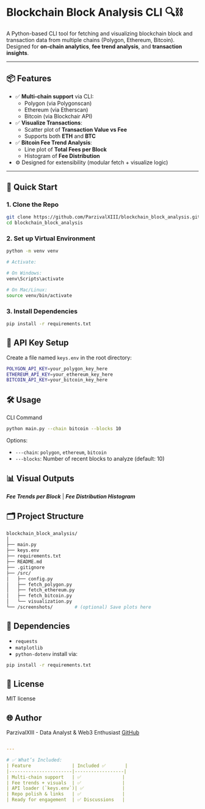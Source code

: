 # Blockchain Block Analysis CLI 🔍⛓️

A Python-based CLI tool for fetching and visualizing blockchain block and transaction data from multiple chains (Polygon, Ethereum, Bitcoin). Designed for **on-chain analytics**, **fee trend analysis**, and **transaction insights**.

---

## 📦 Features
- ✅ **Multi-chain support** via CLI:
  - Polygon (via Polygonscan)
  - Ethereum (via Etherscan)
  - Bitcoin (via Blockchair API)
- ✅ **Visualize Transactions**:
  - Scatter plot of **Transaction Value vs Fee**
  - Supports both **ETH** and **BTC**
- ✅ **Bitcoin Fee Trend Analysis**:
  - Line plot of **Total Fees per Block**
  - Histogram of **Fee Distribution**
- ⚙️ Designed for extensibility (modular fetch + visualize logic)

---

## 🚀 Quick Start

### 1. Clone the Repo
```bash
git clone https://github.com/ParzivalXIII/blockchain_block_analysis.git
cd blockchain_block_analysis
```

### 2. Set up Virtual Environment
```bash
python -m venv venv

# Activate:

# On Windows:
venv\Scripts\activate

# On Mac/Linux:
source venv/bin/activate
```

### 3. Install Dependencies
```bash
pip install -r requirements.txt
```

## 🔑 API Key Setup
Create a file named ```keys.env``` in the root directory:
```bash
POLYGON_API_KEY=your_polygon_key_here
ETHEREUM_API_KEY=your_ethereum_key_here
BITCOIN_API_KEY=your_bitcoin_key_here
```

## 🛠️ Usage
CLI Command
```bash
python main.py --chain bitcoin --blocks 10
```
Options:
* ```---chain```: ```polygon```, ```ethereum```, ```bitcoin```
* ```---blocks```: Number of recent blocks to analyze (default: 10)

## 📊 Visual Outputs
***Fee Trends per Block***	    |    ***Fee Distribution Histogram***

## 🗂️ Project Structure
```bash
blockchain_block_analysis/
│
├── main.py
├── keys.env             
├── requirements.txt
├── README.md
├── .gitignore
├── /src/
│   ├── config.py
│   ├── fetch_polygon.py
│   ├── fetch_ethereum.py
│   ├── fetch_bitcoin.py
│   └── visualization.py
└── /screenshots/        # (optional) Save plots here
```

## 📌 Dependencies
* ```requests```
* ```matplotlib```
* ```python-dotenv```
install via:
```bash
pip install -r requirements.txt
```

## 📄 License
MIT license

## 🌐 Author
ParzivalXIII - Data Analyst & Web3 Enthusiast
[GitHub](https://github.com/ParzivalXIII)
```yaml

---

# ✅ What’s Included:
| Feature               | Included ✅       |
|-----------------------|------------------|
| Multi-chain support   | ✅               |
| Fee trends + visuals  | ✅               |
| API loader (`keys.env`)| ✅              |
| Repo polish & links   | ✅               |
| Ready for engagement  | ✅ Discussions   |

```
